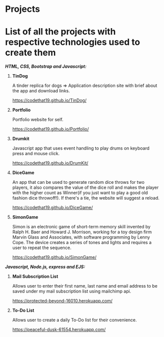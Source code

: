 # Projects
<h1>List of all the projects with respective technologies used to create them</h1>

<b><em>HTML, CSS, Bootstrap and Javascript:</em></b>

1. <b>TinDog</b><p>A tinder replica for dogs => Application description site with brief about the app and download links.</p>
https://codethat19.github.io/TinDog/

2. <b>Portfolio</b><p>Portfolio website for self.</p>
https://codethat19.github.io/Portfolio/

3. <b>Drumkit</b><p>Javascript app that uses event handling to play drums on keyboard press and mouse click.</p>
https://codethat19.github.io/DrumKit/

4. <b>DiceGame</b><p>An app that can be used to generate random dice throws for two players, it also compares the value of the dice roll and makes the player with the higher count as Winner(if you just want to play a good old fashion dice throwoff!). If there's a tie, the website will suggest a reload.</p>
https://codethat19.github.io/DiceGame/

5. <b>SimonGame</b><p>Simon is an electronic game of short-term memory skill invented by Ralph H. Baer and Howard J. Morrison, working for a toy design firm Marvin Glass and Associates, with software programming by Lenny Cope. The device creates a series of tones and lights and requires a user to repeat the sequence.</p>
https://codethat19.github.io/SimonGame/

<b><em>Javascript, Node.js, express and EJS:</em></b>

1. <b>Mail Subscription List</b><p>Allows user to enter their first name, last name and email address to be saved under my mail subscription list using mailchimp api.</p>
https://protected-beyond-16010.herokuapp.com/

2. <b>To-Do List</b><p>Allows user to create a daily To-Do list for their convenience.</p>
https://peaceful-dusk-61554.herokuapp.com/
